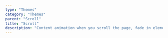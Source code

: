 ```yaml
---
type: "Themes"
category: "Themes"
parent: "Scroll"
title: "Scroll"
description: "Content animation when you scroll the page, fade in elements, parallax."
---
```

